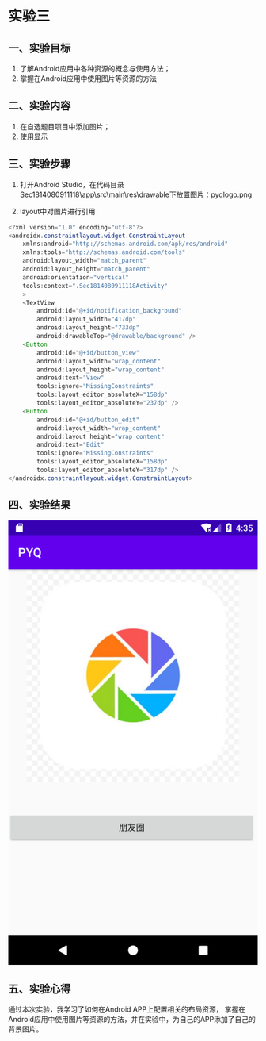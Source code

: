 # 实验三

## 一、实验目标

1. 了解Android应用中各种资源的概念与使用方法；
2. 掌握在Android应用中使用图片等资源的方法

## 二、实验内容

1. 在自选题目项目中添加图片；
2. 使用显示

## 三、实验步骤
1. 打开Android Studio，在代码目录Sec1814080911118\app\src\main\res\drawable下放置图片：pyqlogo.png

2. layout中对图片进行引用

```java
<?xml version="1.0" encoding="utf-8"?>
<androidx.constraintlayout.widget.ConstraintLayout
    xmlns:android="http://schemas.android.com/apk/res/android"
    xmlns:tools="http://schemas.android.com/tools"
    android:layout_width="match_parent"
    android:layout_height="match_parent"
    android:orientation="vertical"
    tools:context=".Sec1814080911118Activity"
    >
    <TextView
        android:id="@+id/notification_background"
        android:layout_width="417dp"
        android:layout_height="733dp"
        android:drawableTop="@drawable/background" />
    <Button
        android:id="@+id/button_view"
        android:layout_width="wrap_content"
        android:layout_height="wrap_content"
        android:text="View"
        tools:ignore="MissingConstraints"
        tools:layout_editor_absoluteX="158dp"
        tools:layout_editor_absoluteY="237dp" />
    <Button
        android:id="@+id/button_edit"
        android:layout_width="wrap_content"
        android:layout_height="wrap_content"
        android:text="Edit"
        tools:ignore="MissingConstraints"
        tools:layout_editor_absoluteX="158dp"
        tools:layout_editor_absoluteY="317dp" />
</androidx.constraintlayout.widget.ConstraintLayout> 
```

## 四、实验结果

![实验结果](https://github.com/18CS118/android-labs-2020/blob/master/students/sec1814080911118/lab3.png)


## 五、实验心得
  通过本次实验，我学习了如何在Android APP上配置相关的布局资源， 掌握在Android应用中使用图片等资源的方法，并在实验中，为自己的APP添加了自己的背景图片。

